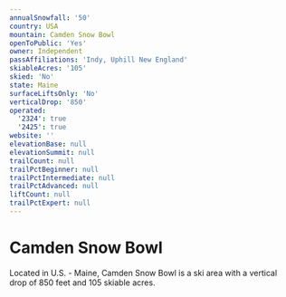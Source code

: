 ```yaml
---
annualSnowfall: '50'
country: USA
mountain: Camden Snow Bowl
openToPublic: 'Yes'
owner: Independent
passAffiliations: 'Indy, Uphill New England'
skiableAcres: '105'
skied: 'No'
state: Maine
surfaceLiftsOnly: 'No'
verticalDrop: '850'
operated:
  '2324': true
  '2425': true
website: ''
elevationBase: null
elevationSummit: null
trailCount: null
trailPctBeginner: null
trailPctIntermediate: null
trailPctAdvanced: null
liftCount: null
trailPctExpert: null
---
```



# Camden Snow Bowl

Located in U.S. - Maine, Camden Snow Bowl is a ski area with a vertical drop of 850 feet and 105 skiable acres.
